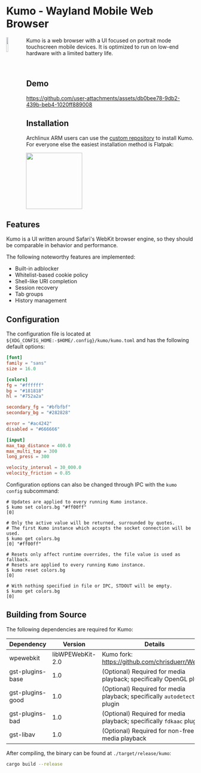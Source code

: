# Kumo - Wayland Mobile Web Browser

<p>
  <img src="./logo.svg" width="10%" align="left">

  Kumo is a web browser with a UI focused on portrait mode touchscreen mobile
  devices. It is optimized to run on low-end hardware with a limited battery life.

  <br clear="align"/>
</p>

## Demo

https://github.com/user-attachments/assets/db0bee78-9db2-439b-beb4-1020ff889008

## Installation

Archlinux ARM users can use the [custom repository] to install Kumo. For
everyone else the easiest installation method is Flatpak:

<a href="https://flathub.org/apps/details/org.catacombing.kumo">
  <img src="https://flathub.org/api/badge?svg&locale=en&dark" width="150px" />
</a>

[custom repository]: https://catacombing.org/catacomb/aarch64/

## Features

Kumo is a UI written around Safari's WebKit browser engine, so they should be
comparable in behavior and performance.

The following noteworthy features are implemented:

 - Built-in adblocker
 - Whitelist-based cookie policy
 - Shell-like URI completion
 - Session recovery
 - Tab groups
 - History management

## Configuration

The configuration file is located at `${XDG_CONFIG_HOME:-$HOME/.config}/kumo/kumo.toml`
and has the following default options:

```toml
[font]
family = "sans"
size = 16.0

[colors]
fg = "#ffffff"
bg = "#181818"
hl = "#752a2a"

secondary_fg = "#bfbfbf"
secondary_bg = "#282828"

error = "#ac4242"
disabled = "#666666"

[input]
max_tap_distance = 400.0
max_multi_tap = 300
long_press = 300

velocity_interval = 30_000.0
velocity_friction = 0.85
```

Configuration options can also be changed through IPC with the `kumo config`
subcommand:

```text
# Updates are applied to every running Kumo instance.
$ kumo set colors.bg "#ff00ff"
[0]

# Only the active value will be returned, surrounded by quotes.
# The first Kumo instance which accepts the socket connection will be used.
$ kumo get colors.bg
[0] "#ff00ff"

# Resets only affect runtime overrides, the file value is used as fallback.
# Resets are applied to every running Kumo instance.
$ kumo reset colors.bg
[0]

# With nothing specified in file or IPC, STDOUT will be empty.
$ kumo get colors.bg
[0]
```

## Building from Source

The following dependencies are required for Kumo:

| Dependency        | Version          | Details                                                                  |
| ----------------- | ---------------- | ------------------------------------------------------------------------ |
| wpewebkit         | libWPEWebKit-2.0 | Kumo fork: https://github.com/chrisduerr/WebKit                          |
| gst-plugins-base  | 1.0              | (Optional) Required for media playback; specifically OpenGL plugin       |
| gst-plugins-good  | 1.0              | (Optional) Required for media playback; specifically `autodetect` plugin |
| gst-plugins-bad   | 1.0              | (Optional) Required for media playback; specifically `fdkaac` plugin     |
| gst-libav         | 1.0              | (Optional) Required for non-free media playback                          |

After compiling, the binary can be found at `./target/release/kumo`:

```sh
cargo build --release
```
